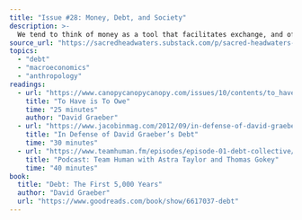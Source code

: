 ```yaml
---
title: "Issue #28: Money, Debt, and Society"
description: >-
  We tend to think of money as a tool that facilitates exchange, and of debt as a simple representation of money. But some authors argue that money and credit systems actually shape society.
source_url: "https://sacredheadwaters.substack.com/p/sacred-headwaters-28-money-debt-and"
topics:
  - "debt"
  - "macroeconomics"
  - "anthropology"
readings:
  - url: "https://www.canopycanopycanopy.com/issues/10/contents/to_have_is_to_owe"
    title: "To Have is To Owe"
    time: "25 minutes"
    author: "David Graeber"
  - url: "https://www.jacobinmag.com/2012/09/in-defense-of-david-graebers-debt/"
    title: "In Defense of David Graeber’s Debt"
    time: "30 minutes"
  - url: "https://www.teamhuman.fm/episodes/episode-01-debt-collective/"
    title: "Podcast: Team Human with Astra Taylor and Thomas Gokey"
    time: "40 minutes"
book:
  title: "Debt: The First 5,000 Years"
  author: "David Graeber"
  url: "https://www.goodreads.com/book/show/6617037-debt"
---
```

